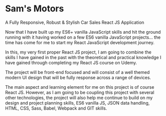 # Sam's Motors
A Fully Responsive, Robust &amp; Stylish Car Sales React JS Application

Now that I have built up my ES6+ vanilla JavaScript skills and hit the ground running with it having worked on a few ES6 vanilla JavaScript projects... the time has come for me to start my React JavaScript development journey.

In this, my very first proper React JS project, I am going to combine the skills I have gained in the past with the theoretical and practical knowledge I have gained through completing my React JS course on Udemy.

The project will be front-end focused and will consist of a well themed modern UI design that will be fully response across a range of devices.

The main aspect and learning element for me on this project is of course React JS. However, as I am going to be coupling this project with several other technologies, the project will also help me continue to build on my design and project planning skills, ES6 vanilla JS, JSON data handling, HTML, CSS, Sass, Babel, Webpack and GIT skills.

